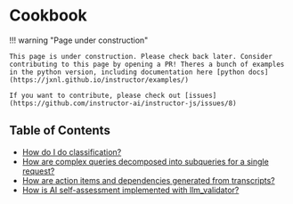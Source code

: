 # Cookbook

!!! warning "Page under construction"

    This page is under construction. Please check back later. Consider contributing to this page by opening a PR! Theres a bunch of examples in the python version, including documentation here [python docs](https://jxnl.github.io/instructor/examples/)

    If you want to contribute, please check out [issues](https://github.com/instructor-ai/instructor-js/issues/8)



## Table of Contents

- [How do I do classification?](./classification.md)
- [How are complex queries decomposed into subqueries for a single request?](./query_decomposition.md)
- [How are action items and dependencies generated from transcripts?](./action_items.md)
- [How is AI self-assessment implemented with llm_validator?](./self-correction.md)